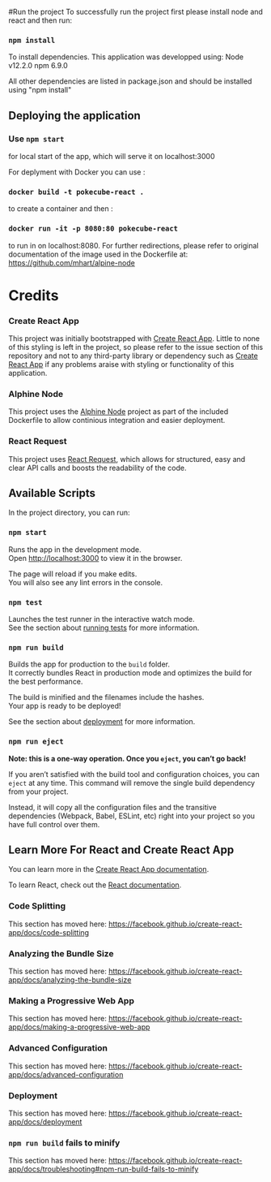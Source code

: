#Run the project
To successfully run the project first please install node and react and then run:
### `npm install`
To install dependencies. This application was developped using:
Node v12.2.0
npm  6.9.0

All other dependencies are listed in package.json and should be installed using "npm install"



## Deploying the application

### Use `npm start` 
for local start of the app, which will serve it on localhost:3000


 For deplyment with Docker you can use :

 ### `docker build -t pokecube-react .` 

 to create a container and then :

 ### `docker run -it -p 8080:80 pokecube-react` 
 
 to run in on localhost:8080. For further redirections, please refer to original documentation of the image used in the Dockerfile at: https://github.com/mhart/alpine-node 



# Credits

### Create React App
This project was initially bootstrapped with [Create React App](https://github.com/facebook/create-react-app). Little to none of this styling is left in the project, so please refer to the issue section of this repository and not to any third-party library or dependency such as [Create React App](https://github.com/facebook/create-react-app) if any problems araise with styling or functionality of this application.

### Alphine Node
This project uses the [Alphine Node](https://github.com/mhart/alpine-node) project as part of the included Dockerfile to allow continious integration and easier deployment.

### React Request
This project uses [React Request](https://www.npmjs.com/package/react-request), which allows for structured, easy and clear API calls and boosts the readability of the code.



## Available Scripts

In the project directory, you can run:

### `npm start`

Runs the app in the development mode.<br>
Open [http://localhost:3000](http://localhost:3000) to view it in the browser.

The page will reload if you make edits.<br>
You will also see any lint errors in the console.

### `npm test`

Launches the test runner in the interactive watch mode.<br>
See the section about [running tests](https://facebook.github.io/create-react-app/docs/running-tests) for more information.

### `npm run build`

Builds the app for production to the `build` folder.<br>
It correctly bundles React in production mode and optimizes the build for the best performance.

The build is minified and the filenames include the hashes.<br>
Your app is ready to be deployed!

See the section about [deployment](https://facebook.github.io/create-react-app/docs/deployment) for more information.

### `npm run eject`

**Note: this is a one-way operation. Once you `eject`, you can’t go back!**

If you aren’t satisfied with the build tool and configuration choices, you can `eject` at any time. This command will remove the single build dependency from your project.

Instead, it will copy all the configuration files and the transitive dependencies (Webpack, Babel, ESLint, etc) right into your project so you have full control over them.

## Learn More For React and Create React App

You can learn more in the [Create React App documentation](https://facebook.github.io/create-react-app/docs/getting-started).

To learn React, check out the [React documentation](https://reactjs.org/).

### Code Splitting

This section has moved here: https://facebook.github.io/create-react-app/docs/code-splitting

### Analyzing the Bundle Size

This section has moved here: https://facebook.github.io/create-react-app/docs/analyzing-the-bundle-size

### Making a Progressive Web App

This section has moved here: https://facebook.github.io/create-react-app/docs/making-a-progressive-web-app

### Advanced Configuration

This section has moved here: https://facebook.github.io/create-react-app/docs/advanced-configuration

### Deployment

This section has moved here: https://facebook.github.io/create-react-app/docs/deployment

### `npm run build` fails to minify

This section has moved here: https://facebook.github.io/create-react-app/docs/troubleshooting#npm-run-build-fails-to-minify
